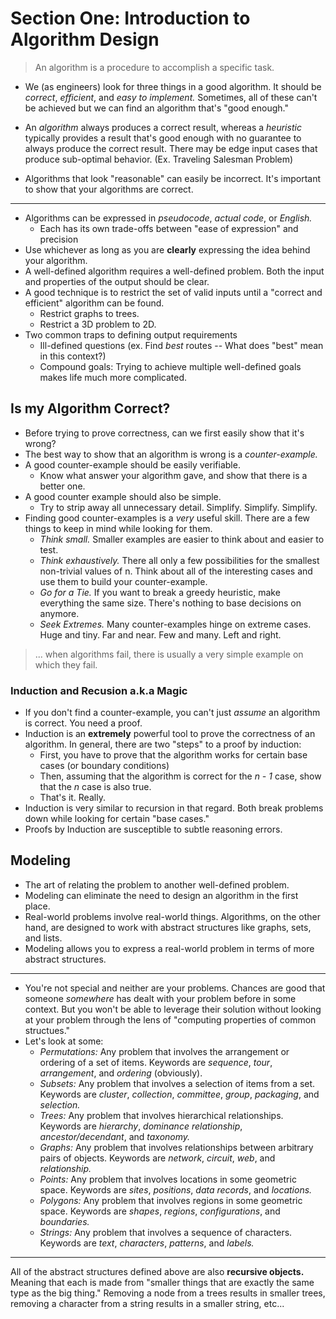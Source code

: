 # Section One: Introduction to Algorithm Design
> An algorithm is a procedure to accomplish a specific task.

- We (as engineers) look for three things in a good algorithm. It should be *correct*, *efficient*, and *easy to implement.* Sometimes, all of these can't be achieved but we can find an algorithm that's "good enough."

- An *algorithm* always produces a correct result, whereas a *heuristic* typically provides a result that's good enough with no guarantee to always produce the correct result. There may be edge input cases that produce sub-optimal behavior. (Ex. Traveling Salesman Problem) 

- Algorithms that look "reasonable" can easily be incorrect. It's important to show that your algorithms are correct. 

---

- Algorithms can be expressed in *pseudocode*, *actual code*, or *English.* 
	- Each has its own trade-offs between "ease of expression" and precision
- Use whichever as long as you are **clearly** expressing the idea behind your
  algorithm.
- A well-defined algorithm requires a well-defined problem. Both the input and
  properties of the output should be clear. 
- A good technique is to restrict the set of valid inputs until a "correct and
  efficient" algorithm can be found.
	- Restrict graphs to trees.
	- Restrict a 3D problem to 2D.
- Two common traps to defining output requirements
	- Ill-defined questions (ex. Find *best* routes -- What does "best" mean in
	  this context?)
	- Compound goals: Trying to achieve multiple well-defined goals makes life
	  much more complicated.

## Is my Algorithm Correct?

- Before trying to prove correctness, can we first easily show that it's wrong?
- The best way to show that an algorithm is wrong is a *counter-example.*
- A good counter-example should be easily verifiable.
	- Know what answer your algorithm gave, and show that there is a better one.
- A good counter example should also be simple.
	- Try to strip away all unnecessary detail. Simplify. Simplify. Simplify. 
- Finding good counter-examples is a *very* useful skill. There are a few things
  to keep in mind while looking for them.
	- *Think small.* Smaller examples are easier to think about and easier to
	  test.
	- *Think exhaustively.* There all only a few possibilities for the smallest
	  non-trivial values of n. Think about all of the interesting cases and use
	  them to build your counter-example.
	- *Go for a Tie.* If you want to break a greedy heuristic, make everything
	  the same size. There's nothing to base decisions on anymore.
	- *Seek Extremes.* Many counter-examples hinge on extreme cases. Huge and
	  tiny. Far and near. Few and many. Left and right.

> ... when algorithms fail, there is usually a very simple example on which they
> fail.

### Induction and Recusion a.k.a Magic

- If you don't find a counter-example, you can't just *assume* an algorithm is
  correct. You need a proof.
- Induction is an **extremely** powerful tool to prove the correctness of an
  algorithm. In general, there are two "steps" to a proof by induction:
	- First, you have to prove that the algorithm works for certain base cases
	  (or boundary conditions)
	- Then, assuming that the algorithm is correct for the *n - 1* case, show
	  that the *n* case is also true.
	- That's it. Really.
- Induction is very similar to recursion in that regard. Both break problems
  down while looking for certain "base cases."
- Proofs by Induction are susceptible to subtle reasoning errors.

## Modeling

- The art of relating the problem to another well-defined problem.
- Modeling can eliminate the need to design an algorithm in the first place.
- Real-world problems involve real-world things.
  Algorithms, on the other hand, are designed to work with abstract structures like graphs, sets, and lists. 
- Modeling allows you to express a real-world problem in terms of more abstract
  structures.

---

- You're not special and neither are your problems. Chances are good that
  someone *somewhere* has dealt with your problem before in some context. But
you won't be able to leverage their solution without looking at your problem
through the lens of "computing properties of common structues."
- Let's look at some:
	- *Permutations:* Any problem that involves the arrangement or ordering of a
	  set of items. Keywords are *sequence*, *tour*, *arrangement*, and
*ordering* (obviously).
	- *Subsets:* Any problem that involves a selection of items from a set.
	  Keywords are *cluster*, *collection*, *committee*, *group*, *packaging*,
and *selection.*
	- *Trees:* Any problem that involves hierarchical relationships. Keywords
	  are *hierarchy*, *dominance relationship*, *ancestor/decendant*, and
*taxonomy.*
	- *Graphs:* Any problem that involves relationships between arbitrary pairs
	  of objects. Keywords are *network*, *circuit*, *web*, and *relationship.*
	- *Points:* Any problem that involves locations in some geometric space.
	  Keywords are *sites*, *positions*, *data records*, and *locations.*
	- *Polygons:* Any problem that involves regions in some geometric space.
	  Keywords are *shapes*, *regions*, *configurations*, and *boundaries.*
	- *Strings:* Any problem that involves a sequence of characters. Keywords
	  are *text*, *characters*, *patterns*, and *labels.*

---

All of the abstract structures defined above are also **recursive objects.**
Meaning that each is made from "smaller things that are exactly the same type as
the big thing." Removing a node from a trees results in smaller trees, removing
a character from a string results in a smaller string, etc...
